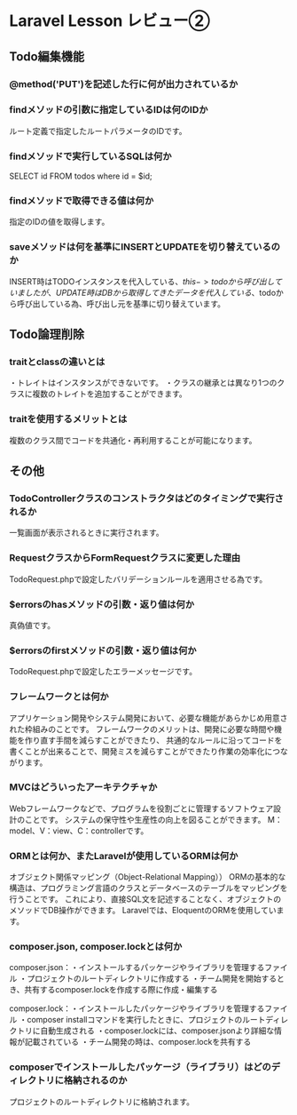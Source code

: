 # Laravel Lesson レビュー②

## Todo編集機能

### @method('PUT')を記述した行に何が出力されているか
<input type="hidden" name="_method" value="PUT">

### findメソッドの引数に指定しているIDは何のIDか
ルート定義で指定したルートパラメータのIDです。

### findメソッドで実行しているSQLは何か
SELECT id FROM todos where id = $id;

### findメソッドで取得できる値は何か
指定のIDの値を取得します。

### saveメソッドは何を基準にINSERTとUPDATEを切り替えているのか
INSERT時はTODOインスタンスを代入している、$this->todoから呼び出していましたが、
UPDATE時はDBから取得してきたデータを代入している、$todoから呼び出している為、呼び出し元を基準に切り替えています。

## Todo論理削除

### traitとclassの違いとは
・トレイトはインスタンスができないです。
・クラスの継承とは異なり1つのクラスに複数のトレイトを追加することができます。

### traitを使用するメリットとは
複数のクラス間でコードを共通化・再利用することが可能になります。

## その他

### TodoControllerクラスのコンストラクタはどのタイミングで実行されるか
一覧画面が表示されるときに実行されます。

### RequestクラスからFormRequestクラスに変更した理由
TodoRequest.phpで設定したバリデーションルールを適用させる為です。

### $errorsのhasメソッドの引数・返り値は何か
真偽値です。

### $errorsのfirstメソッドの引数・返り値は何か
TodoRequest.phpで設定したエラーメッセージです。

### フレームワークとは何か
アプリケーション開発やシステム開発において、必要な機能があらかじめ用意された枠組みのことです。
フレームワークのメリットは、開発に必要な時間や機能を作り直す手間を減らすことができたり、
共通的なルールに沿ってコードを書くことが出来ることで、開発ミスを減らすことができたり作業の効率化につながります。

### MVCはどういったアーキテクチャか
Webフレームワークなどで、プログラムを役割ごとに管理するソフトウェア設計のことです。
システムの保守性や生産性の向上を図ることができます。
M：model、V：view、C：controllerです。

### ORMとは何か、またLaravelが使用しているORMは何か
オブジェクト関係マッピング（Object-Relational Mapping））
ORMの基本的な構造は、プログラミング言語のクラスとデータベースのテーブルをマッピングを行うことです。
これにより、直接SQL文を記述することなく、オブジェクトのメソッドでDB操作ができます。
Laravelでは、EloquentのORMを使用しています。

### composer.json, composer.lockとは何か
composer.json：・インストールするパッケージやライブラリを管理するファイル
・プロジェクトのルートディレクトリに作成する
・チーム開発を開始するとき、共有するcomposer.lockを作成する際に作成・編集する

composer.lock：・インストールしたパッケージやライブラリを管理するファイル
・composer installコマンドを実行したときに、プロジェクトのルートディレクトリに自動生成される
・composer.lockには、composer.jsonより詳細な情報が記載されている
・チーム開発の時は、composer.lockを共有する

### composerでインストールしたパッケージ（ライブラリ）はどのディレクトリに格納されるのか
プロジェクトのルートディレクトリに格納されます。
